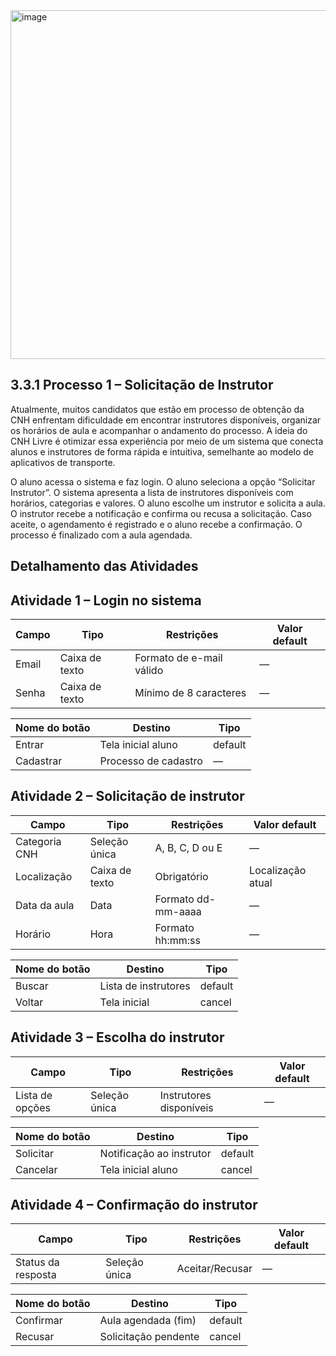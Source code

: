 <img width="1200" height="558" alt="image" src="https://github.com/user-attachments/assets/cf34d180-ff21-4aed-8deb-1d35f5dd6865" />



## 3.3.1 Processo 1 – Solicitação de Instrutor

Atualmente, muitos candidatos que estão em processo de obtenção da CNH enfrentam dificuldade em encontrar instrutores disponíveis, organizar os horários de aula e acompanhar o andamento do processo. A ideia do CNH Livre é otimizar essa experiência por meio de um sistema que conecta alunos e instrutores de forma rápida e intuitiva, semelhante ao modelo de aplicativos de transporte. 

O aluno acessa o sistema e faz login.
O aluno seleciona a opção “Solicitar Instrutor”.
O sistema apresenta a lista de instrutores disponíveis com horários, categorias e valores.
O aluno escolhe um instrutor e solicita a aula.
O instrutor recebe a notificação e confirma ou recusa a solicitação.
Caso aceite, o agendamento é registrado e o aluno recebe a confirmação.
O processo é finalizado com a aula agendada.

## Detalhamento das Atividades
## Atividade 1 – Login no sistema 


| Campo | Tipo           | Restrições               | Valor default |
| ----- | -------------- | ------------------------ | ------------- |
| Email | Caixa de texto | Formato de e-mail válido | —             |
| Senha | Caixa de texto | Mínimo de 8 caracteres   | —             |


| Nome do botão | Destino              | Tipo    |
| ------------- | -------------------- | ------- |
| Entrar        | Tela inicial aluno   | default |
| Cadastrar     | Processo de cadastro | —       |


## Atividade 2 – Solicitação de instrutor


| Campo         | Tipo           | Restrições         | Valor default     |
| ------------- | -------------- | ------------------ | ----------------- |
| Categoria CNH | Seleção única  | A, B, C, D ou E    | —                 |
| Localização   | Caixa de texto | Obrigatório        | Localização atual |
| Data da aula  | Data           | Formato dd-mm-aaaa | —                 |
| Horário       | Hora           | Formato hh\:mm\:ss | —                 |




| Nome do botão | Destino              | Tipo    |
| ------------- | -------------------- | ------- |
| Buscar        | Lista de instrutores | default |
| Voltar        | Tela inicial         | cancel  |


## Atividade 3 – Escolha do instrutor

| Campo           | Tipo          | Restrições              | Valor default |
| --------------- | ------------- | ----------------------- | ------------- |
| Lista de opções | Seleção única | Instrutores disponíveis | —             |

| Nome do botão | Destino                  | Tipo    |
| ------------- | ------------------------ | ------- |
| Solicitar     | Notificação ao instrutor | default |
| Cancelar      | Tela inicial aluno       | cancel  |

## Atividade 4 – Confirmação do instrutor

| Campo              | Tipo          | Restrições      | Valor default |
| ------------------ | ------------- | --------------- | ------------- |
| Status da resposta | Seleção única | Aceitar/Recusar | —             |


| Nome do botão | Destino              | Tipo    |
| ------------- | -------------------- | ------- |
| Confirmar     | Aula agendada (fim)  | default |
| Recusar       | Solicitação pendente | cancel  |
